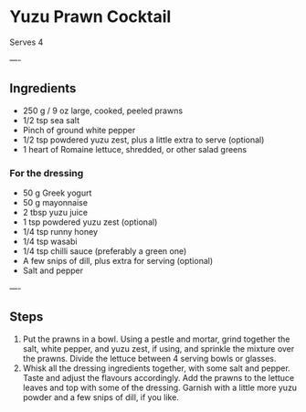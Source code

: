 # Yuzu Prawn Cocktail

Serves 4

—-

## Ingredients

* 250 g / 9 oz large, cooked, peeled prawns
* 1/2 tsp sea salt
* Pinch of ground white pepper
* 1/2 tsp powdered yuzu zest, plus a little extra to serve (optional)
* 1 heart of Romaine lettuce, shredded, or other salad greens

### For the dressing
* 50 g Greek yogurt
* 50 g mayonnaise
* 2 tbsp yuzu juice
* 1 tsp powdered yuzu zest (optional)
* 1/4 tsp runny honey
* 1/4 tsp wasabi
* 1/4 tsp chilli sauce (preferably a green one)
* A few snips of dill, plus extra for serving (optional)
* Salt and pepper

—-

## Steps

1.  Put the prawns in a bowl. Using a pestle and mortar, grind together the salt, white pepper, and yuzu zest, if using, and sprinkle the mixture over the prawns. Divide the lettuce between 4 serving bowls or glasses.
2.  Whisk all the dressing ingredients together, with some salt and pepper. Taste and adjust the flavours accordingly. Add the prawns to the lettuce leaves and top with some of the dressing. Garnish with a little more yuzu powder and a few snips of dill, if you like.